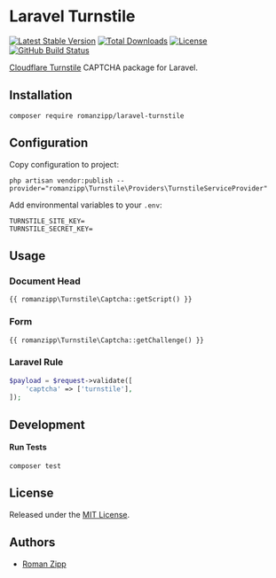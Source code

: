 # Laravel Turnstile

[![Latest Stable Version](https://img.shields.io/packagist/v/romanzipp/laravel-turnstile.svg?style=flat-square)](https://packagist.org/packages/romanzipp/laravel-turnstile)
[![Total Downloads](https://img.shields.io/packagist/dt/romanzipp/laravel-turnstile.svg?style=flat-square)](https://packagist.org/packages/romanzipp/laravel-turnstile)
[![License](https://img.shields.io/packagist/l/romanzipp/laravel-turnstile.svg?style=flat-square)](https://packagist.org/packages/romanzipp/laravel-turnstile)
[![GitHub Build Status](https://img.shields.io/github/workflow/status/romanzipp/Laravel-Turnstile/Tests?style=flat-square)](https://github.com/romanzipp/Laravel-Turnstile/actions)

[Cloudflare Turnstile](https://blog.cloudflare.com/turnstile-private-captcha-alternative/) CAPTCHA package for Laravel.

## Installation

```
composer require romanzipp/laravel-turnstile
```

## Configuration

Copy configuration to project:

```
php artisan vendor:publish --provider="romanzipp\Turnstile\Providers\TurnstileServiceProvider"
```

Add environmental variables to your `.env`:

```
TURNSTILE_SITE_KEY=
TURNSTILE_SECRET_KEY=
```

## Usage

### Document Head

```blade
{{ romanzipp\Turnstile\Captcha::getScript() }}
```

### Form

```blade
{{ romanzipp\Turnstile\Captcha::getChallenge() }}
```

### Laravel Rule

```php
$payload = $request->validate([
    'captcha' => ['turnstile'],
]);
```

## Development

#### Run Tests

```shell
composer test
```

## License

Released under the [MIT License](LICENSE.md).

## Authors

- [Roman Zipp](https://github.com/romanzipp)
